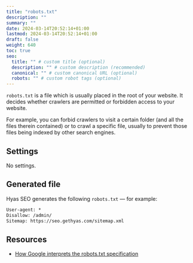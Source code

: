 ```yaml
---
title: "robots.txt"
description: ""
summary: ""
date: 2024-03-14T20:52:14+01:00
lastmod: 2024-03-14T20:52:14+01:00
draft: false
weight: 640
toc: true
seo:
  title: "" # custom title (optional)
  description: "" # custom description (recommended)
  canonical: "" # custom canonical URL (optional)
  robots: "" # custom robot tags (optional)
---
```


`robots.txt` is a file which is usually placed in the root of your website. It decides whether crawlers are permitted or forbidden access to your website.

For example, you can forbid crawlers to visit a certain folder (and all the files therein contained) or to crawl a specific file, usually to prevent those files being indexed by other search engines.

## Settings

No settings.

## Generated file

Hyas SEO generates the following `robots.txt` — for example:

```txt
User-agent: *
Disallow: /admin/
Sitemap: https://seo.gethyas.com/sitemap.xml
```

## Resources

- [How Google interprets the robots.txt specification](https://developers.google.com/search/docs/crawling-indexing/robots/robots_txt)

